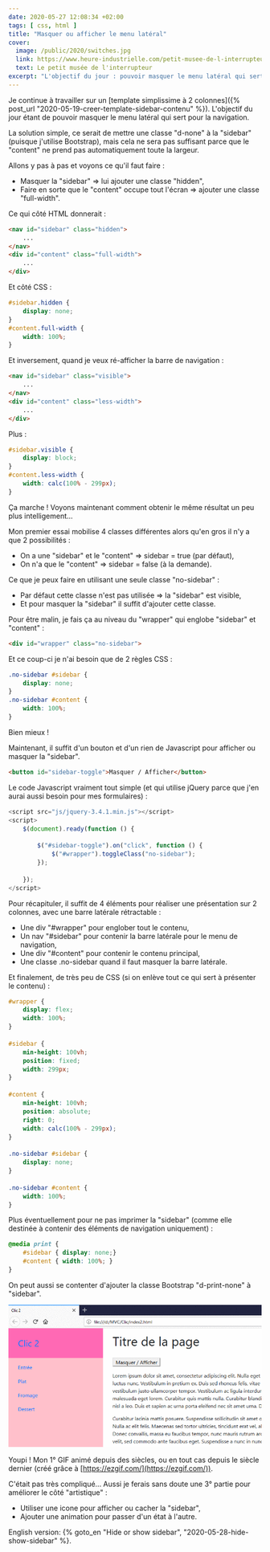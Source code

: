 ```yaml
---
date: 2020-05-27 12:08:34 +02:00
tags: [ css, html ]
title: "Masquer ou afficher le menu latéral"
cover:
  image: /public/2020/switches.jpg
  link: https://www.heure-industrielle.com/petit-musee-de-l-interrupteur/
  text: Le petit musée de l'interrupteur
excerpt: "L'objectif du jour : pouvoir masquer le menu latéral qui sert pour la navigation."
---
```


Je continue à travailler sur un [template simplissime à 2 colonnes]({% post_url "2020-05-19-creer-template-sidebar-contenu" %}). L'objectif du jour étant de pouvoir masquer le menu latéral qui sert pour la navigation.

La solution simple, ce serait de mettre une classe "d-none" à la "sidebar" (puisque j'utilise Bootstrap), mais cela ne sera pas suffisant parce que le "content" ne prend pas automatiquement toute la largeur.

Allons y pas à pas et voyons ce qu'il faut faire :

* Masquer la "sidebar" => lui ajouter une classe "hidden",
* Faire en sorte que le "content" occupe tout l'écran => ajouter une classe "full-width".

Ce qui côté HTML donnerait :

```html
<nav id="sidebar" class="hidden">
    ...
</nav>
<div id="content" class="full-width">
    ...
</div>
```

Et côté CSS :

```css
#sidebar.hidden {
    display: none;
}
#content.full-width {
    width: 100%;
}
```

Et inversement, quand je veux ré-afficher la barre de navigation :

```html
<nav id="sidebar" class="visible">
    ...
</nav>
<div id="content" class="less-width">
    ...
</div>
```

Plus :

```css
#sidebar.visible {
    display: block;
}
#content.less-width {
    width: calc(100% - 299px);
}
```

Ça marche ! Voyons maintenant comment obtenir le même résultat un peu plus intelligement...

Mon premier essai mobilise 4 classes différentes alors qu'en gros il n'y a que 2 possibilités :

* On a une "sidebar" et le "content" => sidebar = true (par défaut),
* On n'a que le "content" => sidebar = false (à la demande).

Ce que je peux faire en utilisant une seule classe "no-sidebar" :

* Par défaut cette classe n'est pas utilisée => la "sidebar" est visible,
* Et pour masquer la "sidebar" il suffit d'ajouter cette classe.

Pour être malin, je fais ça au niveau du "wrapper" qui englobe "sidebar" et "content" :

```html
<div id="wrapper" class="no-sidebar">
```

Et ce coup-ci je n'ai besoin que de 2 règles CSS :

```css
.no-sidebar #sidebar {
    display: none;
}
.no-sidebar #content {
    width: 100%;
}
```

Bien mieux !

Maintenant, il suffit d'un bouton et d'un rien de Javascript pour afficher ou masquer la "sidebar".

```html
<button id="sidebar-toggle">Masquer / Afficher</button>
```

Le code Javascript vraiment tout simple (et qui utilise jQuery parce que j'en aurai aussi besoin pour mes formulaires) :

```javascript
<script src="js/jquery-3.4.1.min.js"></script>
<script>
    $(document).ready(function () {

        $("#sidebar-toggle").on("click", function () {
            $("#wrapper").toggleClass("no-sidebar");
        });

    });
</script>
```

Pour récapituler, il suffit de 4 éléments pour réaliser une présentation sur 2 colonnes, avec une barre latérale rétractable :

* Une div "#wrapper" pour englober tout le contenu,
* Un nav "#sidebar" pour contenir la barre latérale pour le menu de navigation,
* Une div "#content" pour contenir le contenu principal,
* Une classe .no-sidebar quand il faut masquer la barre latérale.

Et finalement, de très peu de CSS (si on enlève tout ce qui sert à présenter le contenu) :

```css
#wrapper {
    display: flex;
    width: 100%;
}

#sidebar {
    min-height: 100vh;
    position: fixed;
    width: 299px;
}

#content {
    min-height: 100vh;
    position: absolute;
    right: 0;
    width: calc(100% - 299px);
}

.no-sidebar #sidebar {
    display: none;
}

.no-sidebar #content {
    width: 100%;
}
```

Plus éventuellement pour ne pas imprimer la "sidebar" (comme elle destinée à contenir des éléments de navigation uniquement) :

```css
@media print {
    #sidebar { display: none;}
    #content { width: 100%; }
}
```

On peut aussi se contenter d'ajouter la classe Bootstrap "d-print-none" à "sidebar".

![](/public/2020/clic2.gif)

Youpi ! Mon 1° GIF animé depuis des siècles, ou en tout cas depuis le siècle dernier (créé grâce à [https://ezgif.com/](https://ezgif.com/)).

C'était pas très compliqué... Aussi je ferais sans doute une 3° partie pour améliorer le côté "artistique" :

* Utiliser une icone pour afficher ou cacher la "sidebar",
* Ajouter une animation pour passer d'un état à l'autre.

<div class="encart">

English version: {% goto_en "Hide or show sidebar", "2020-05-28-hide-show-sidebar" %}.

</div>
